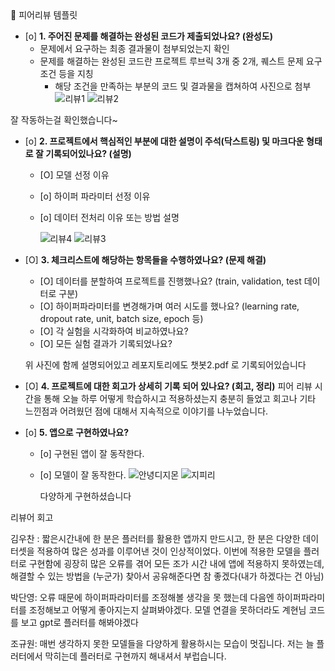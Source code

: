 <aside>
🤔 피어리뷰 템플릿

- [o]  **1. 주어진 문제를 해결하는 완성된 코드가 제출되었나요? (완성도)**
    - 문제에서 요구하는 최종 결과물이 첨부되었는지 확인
    - 문제를 해결하는 완성된 코드란 프로젝트 루브릭 3개 중 2개, 
    퀘스트 문제 요구조건 등을 지칭
        - 해당 조건을 만족하는 부분의 코드 및 결과물을 캡쳐하여 사진으로 첨부
![리뷰1](https://github.com/user-attachments/assets/ef6d2114-2d01-4188-90ea-5a175256bf99)
![리뷰2](https://github.com/user-attachments/assets/242dd817-b1cd-4614-8187-9ff6cf92d797)

잘 작동하는걸 확인했습니다~

- [o]  **2. 프로젝트에서 핵심적인 부분에 대한 설명이 주석(닥스트링) 및 마크다운 형태로 잘 기록되어있나요? (설명)**
    - [O]  모델 선정 이유
    - [o]  하이퍼 파라미터 선정 이유
    - [o]  데이터 전처리 이유 또는 방법 설명
 
      ![리뷰4](https://github.com/user-attachments/assets/6c49b9f0-a52c-4d38-a2a0-06c00d601600)
![리뷰3](https://github.com/user-attachments/assets/b1f2d856-e1e8-41d9-a7c1-feeb1698433e)


- [O]  **3. 체크리스트에 해당하는 항목들을 수행하였나요? (문제 해결)**
    - [O]  데이터를 분할하여 프로젝트를 진행했나요? (train, validation, test 데이터로 구분)
    - [O]  하이퍼파라미터를 변경해가며 여러 시도를 했나요? (learning rate, dropout rate, unit, batch size, epoch 등)
    - [O]  각 실험을 시각화하여 비교하였나요?
    - [O]  모든 실험 결과가 기록되었나요?
     
    위 사진에 함께 설명되어있고 레포지토리에도 챗봇2.pdf 로 기록되어있습니다
  

- [O]  **4. 프로젝트에 대한 회고가 상세히 기록 되어 있나요? (회고, 정리)**
    피어 리뷰 시간을 통해 오늘 하루 어떻게 학습하시고 적용하셨는지 충분히 들었고
    회고나 기타 느낀점과 어려웠던 점에 대해서 지속적으로 이야기를 나누었습니다.
  
- [o]  **5.  앱으로 구현하였나요?**
    - [o]  구현된 앱이 잘 동작한다.
    - [o]  모델이 잘 동작한다.
 ![안녕디지몬](https://github.com/user-attachments/assets/437edd6f-e076-4547-a0a3-38f11fde3efe)
![지피리](https://github.com/user-attachments/assets/23a23a80-1450-4bcf-94ae-76ffdcb4f8ce)

      다양하게 구현하셨습니다

리뷰어 회고 

김우찬 : 짧은시간내에 한 분은 플러터를 활용한 앱까지 만드시고, 한 분은 다양한 데이터셋을 적용하여 많은 성과를 이루어낸 것이 인상적이었다. 이번에 적용한 모델을 플러터로 구현함에 굉장히 많은 오류를 겪어 모든 조가 시간 내에 앱에 적용하지 못하였는데, 해결할 수 있는 방법을 (누군가) 찾아서 공유해준다면 참 좋겠다(내가 하겠다는 건 아님)

박단영: 오류 때문에 하이퍼파라미터를 조정해볼 생각을 못 했는데 다음엔 하이퍼파라미터를 조정해보고 어떻게 좋아지는지 살펴봐야겠다. 모델 연결을 못하더라도 계현님 코드를 보고 gpt로 플러터를 해봐야겠다

조규원: 매번 생각하지 못한 모델들을 다양하게 활용하시는 모습이 멋집니다. 저는 늘 플러터에서 막히는데 플러터로 구현까지 해내셔서 부럽습니다.
</aside>
